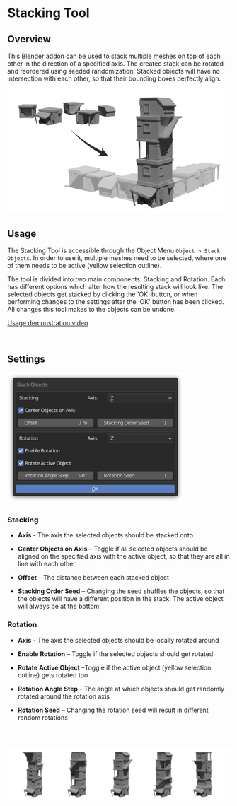 # Stacking Tool
## Overview
This Blender addon can be used to stack multiple meshes on top of each other in the direction of a specified axis. The created stack can be rotated and reordered using seeded randomization. Stacked objects will have no intersection with each other, so that their bounding boxes perfectly align.

![Stacking_Tool_Overview Image](https://github.com/flo-wolf/blender-stacking-tool/blob/master/images/stacking_tool_process_showcase_s.png?raw=true)

## Usage
The Stacking Tool is accessible through the Object Menu `Object > Stack Objects`. In order to use it, multiple meshes need to be selected, where one of them needs to be active (yellow selection outline).

The tool is divided into two main components: Stacking and Rotation. Each has different options which alter how the resulting stack will look like. The selected objects get stacked by clicking the 'OK' button, or when performing changes to the settings after the 'OK' button has been clicked. All changes this tool makes to the objects can be undone.

[Usage demonstration video](https://www.youtube.com/watch?v=_TIjMk0U53E)

<br>

## Settings

![Stacking_Tool_Panel_Image](https://github.com/flo-wolf/blender-stacking-tool/blob/master/images/stacking_tool_panel_shadow.png?raw=true)

### Stacking
- **Axis** - The axis the selected objects should be stacked onto

- **Center Objects on Axis** – Toggle if all selected objects should be aligned on the specified axis with the active object, so that they are all in line with each other

- **Offset** – The distance between each stacked object

- **Stacking Order Seed** – Changing the seed shuffles the objects, so that the objects will have a different position in the stack. The active object will always be at the bottom.


### Rotation
- **Axis** - The axis the selected objects should be locally rotated around

- **Enable Rotation** – Toggle if the selected objects should get rotated

- **Rotate Active Object** –Toggle if the active object (yellow selection outline) gets rotated too

- **Rotation Angle Step** - The angle at which objects should get randomly rotated around the rotation axis

- **Rotation Seed** – Changing the rotation seed will result in different random rotations 


<br/><br/>


![Stacking_Tool_Overview Image](https://github.com/flo-wolf/blender-stacking-tool/blob/master/images/stacking_tool_stacks_showcase_m.png?raw=true)


